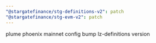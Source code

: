 ```yaml
---
"@stargatefinance/stg-definitions-v2": patch
"@stargatefinance/stg-evm-v2": patch
---
```


plume phoenix mainnet config
bump lz-definitions version
